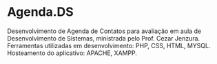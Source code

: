 # Agenda.DS
Desenvolvimento de Agenda de Contatos para avaliação em aula de Desenvolvimento de Sistemas, ministrada pelo Prof. Cezar Jenzura. Ferramentas utilizadas em desenvolvimento: PHP, CSS, HTML, MYSQL. Hosteamento do aplicativo: APACHE, XAMPP.
